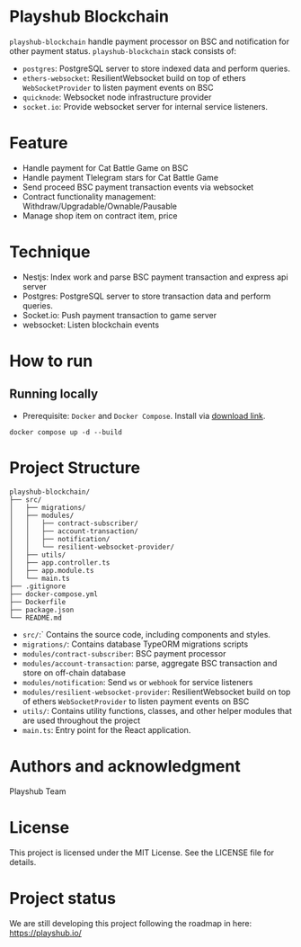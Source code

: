 # Playshub Blockchain

`playshub-blockchain` handle payment processor on BSC and notification for other payment status. `playshub-blockchain` stack consists of:

- `postgres`: PostgreSQL server to store indexed data and perform queries.
- `ethers-websocket`: ResilientWebsocket build on top of ethers `WebSocketProvider` to listen payment events on BSC
- `quicknode`: Websocket node infrastructure provider
- `socket.io`: Provide websocket server for internal service listeners.

# Feature

- Handle payment for Cat Battle Game on BSC
- Handle payment Tlelegram stars for Cat Battle Game 
- Send proceed BSC payment transaction events via websocket
- Contract functionality management: Withdraw/Upgradable/Ownable/Pausable
- Manage shop item on contract item, price

# Technique

- Nestjs: Index work and parse BSC payment transaction and express api server
- Postgres: PostgreSQL server to store transaction data and perform queries.
- Socket.io: Push payment transaction to game server
- websocket: Listen blockchain events

# How to run

## Running locally

- Prerequisite: `Docker` and `Docker Compose`. Install via [download link](https://docs.docker.com/compose/install/).

```shell
docker compose up -d --build

```

# Project Structure

```
playshub-blockchain/
├── src/
│   ├── migrations/
│   ├── modules/
│   │   ├── contract-subscriber/
│   │   ├── account-transaction/
│   │   ├── notification/
│   │   └── resilient-websocket-provider/
│   ├── utils/
│   ├── app.controller.ts
│   ├── app.module.ts
│   └── main.ts
├── .gitignore
├── docker-compose.yml
├── Dockerfile
├── package.json
└── README.md
```

- `src/`:` Contains the source code, including components and styles.
- `migrations/`: Contains database TypeORM migrations scripts
- `modules/contract-subscriber`: BSC payment processor
- `modules/account-transaction`: parse, aggregate BSC transaction and store on off-chain database
- `modules/notification`: Send `ws` or `webhook` for service listeners
- `modules/resilient-websocket-provider`: ResilientWebsocket build on top of ethers `WebSocketProvider` to listen payment events on BSC
- `utils/`: Contains utility functions, classes, and other helper modules that are used throughout the project
- `main.ts`: Entry point for the React application.

# Authors and acknowledgment

Playshub Team

# License

This project is licensed under the MIT License. See the LICENSE file for details.

# Project status

We are still developing this project following the roadmap in here: https://playshub.io/
